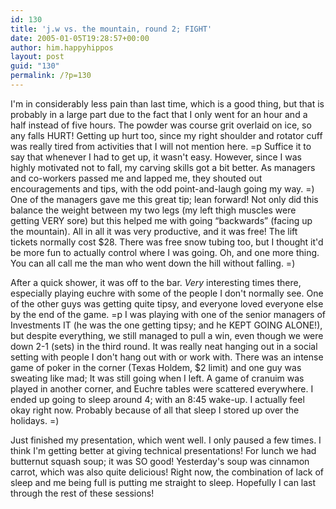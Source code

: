 ```yaml
---
id: 130
title: 'j.w vs. the mountain, round 2; FIGHT'
date: 2005-01-05T19:28:57+00:00
author: him.happyhippos
layout: post
guid: "130"
permalink: /?p=130
---
```

I'm in considerably less pain than last time, which is a good thing, but that is probably in a large part due to the fact that I only went for an hour and a half instead of five hours. The powder was course grit overlaid on ice, so any falls HURT! Getting up hurt too, since my right shoulder and rotator cuff was really tired from activities that I will not mention here. =p Suffice it to say that whenever I had to get up, it wasn't easy. However, since I was highly motivated not to fall, my carving skills got a bit better. As managers and co-workers passed me and lapped me, they shouted out encouragements and tips, with the odd point-and-laugh going my way. =) One of the managers gave me this great tip; lean forward! Not only did this balance the weight between my two legs (my left thigh muscles were getting VERY sore) but this helped me with going &#8220;backwards&#8221; (facing up the mountain). All in all it was very productive, and it was free! The lift tickets normally cost $28. There was free snow tubing too, but I thought it'd be more fun to actually control where I was going. Oh, and one more thing. You can all call me the man who went down the hill without falling. =)

After a quick shower, it was off to the bar. _Very_ interesting times there, especially playing euchre with some of the people I don't normally see. One of the other guys was getting quite tipsy, and everyone loved everyone else by the end of the game. =p I was playing with one of the senior managers of Investments IT (he was the one getting tipsy; and he KEPT GOING ALONE!), but despite everything, we still managed to pull a win, even though we were down 2-1 (sets) in the third round. It was really neat hanging out in a social setting with people I don't hang out with or work with. There was an intense game of poker in the corner (Texas Holdem, $2 limit) and one guy was sweating like mad; It was still going when I left. A game of cranuim was played in another corner, and Euchre tables were scattered everywhere. I ended up going to sleep around 4; with an 8:45 wake-up. I actually feel okay right now. Probably because of all that sleep I stored up over the holidays. =)

Just finished my presentation, which went well. I only paused a few times. I think I'm getting better at giving technical presentations! For lunch we had butternut squash soup; it was SO good! Yesterday's soup was cinnamon carrot, which was also quite delicious! Right now, the combination of lack of sleep and me being full is putting me straight to sleep. Hopefully I can last through the rest of these sessions!